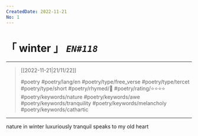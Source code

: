 ```yaml
---
CreatedDate: 2022-11-21
No: 1
---
```

# &#12300; winter &#12301; *`EN#118`*

---

> [[2022-11-21|21/11/22]]
> 
> #poetry 
> #poetry/lang/en 
> #poetry/type/free_verse #poetry/type/tercet #poetry/type/short 
> #poetry/rhymed/🔴 
> #poetry/rating/⭐⭐⭐⭐ 
> #poetry/keywords/nature #poetry/keywords/awe #poetry/keywords/tranquility #poetry/keywords/melancholy #poetry/keywords/cathartic 

---

nature in winter
luxuriously tranquil
speaks to my old heart